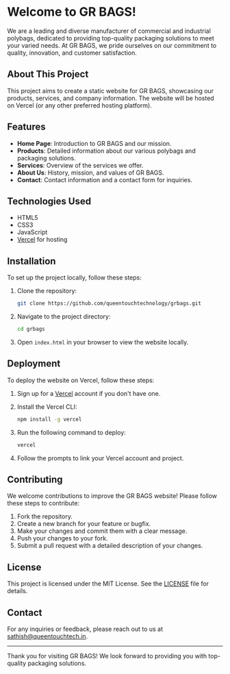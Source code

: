 # Welcome to GR BAGS!

We are a leading and diverse manufacturer of commercial and industrial polybags, dedicated to providing top-quality packaging solutions to meet your varied needs. At GR BAGS, we pride ourselves on our commitment to quality, innovation, and customer satisfaction.

## About This Project

This project aims to create a static website for GR BAGS, showcasing our products, services, and company information. The website will be hosted on Vercel (or any other preferred hosting platform).

## Features

- **Home Page**: Introduction to GR BAGS and our mission.
- **Products**: Detailed information about our various polybags and packaging solutions.
- **Services**: Overview of the services we offer.
- **About Us**: History, mission, and values of GR BAGS.
- **Contact**: Contact information and a contact form for inquiries.

## Technologies Used

- HTML5
- CSS3
- JavaScript
- [Vercel](https://vercel.com/) for hosting

## Installation

To set up the project locally, follow these steps:

1. Clone the repository:
    ```bash
    git clone https://github.com/queentouchtechnology/grbags.git
    ```

2. Navigate to the project directory:
    ```bash
    cd grbags
    ```

3. Open `index.html` in your browser to view the website locally.

## Deployment

To deploy the website on Vercel, follow these steps:

1. Sign up for a [Vercel](https://vercel.com/) account if you don't have one.
2. Install the Vercel CLI:
    ```bash
    npm install -g vercel
    ```

3. Run the following command to deploy:
    ```bash
    vercel
    ```

4. Follow the prompts to link your Vercel account and project.

## Contributing

We welcome contributions to improve the GR BAGS website! Please follow these steps to contribute:

1. Fork the repository.
2. Create a new branch for your feature or bugfix.
3. Make your changes and commit them with a clear message.
4. Push your changes to your fork.
5. Submit a pull request with a detailed description of your changes.

## License

This project is licensed under the MIT License. See the [LICENSE](LICENSE) file for details.

## Contact

For any inquiries or feedback, please reach out to us at [sathish@queentouchtech.in](mailto:sathish@queentouchtech.in).

---

Thank you for visiting GR BAGS! We look forward to providing you with top-quality packaging solutions.
